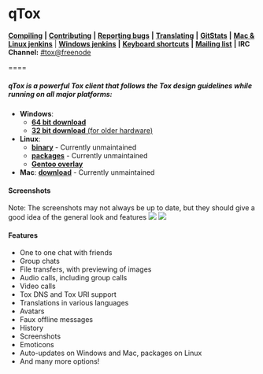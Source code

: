 qTox
======

 [**Compiling**](/INSTALL.md) **|** [**Contributing**](https://github.com/tux3/qTox/wiki#contributing) **|** [**Reporting bugs**](https://github.com/tux3/qTox/wiki/Writing-Useful-Bug-Reports) **|** [**Translating**](https://github.com/tux3/qTox/wiki/Translating) **|** [**GitStats**](https://tux3-dev.tox.im/) **|** [**Mac & Linux jenkins**](https://jenkins.libtoxcore.so/user/tux3/my-views/view/qTox/) | [**Windows jenkins**](https://tux3-dev.tox.im/jenkins) **|** [**Keyboard shortcuts**](https://github.com/tux3/qTox/wiki/Keyboard-shortcuts) **|** [**Mailing list**](https://lists.tox.im) **|** **IRC Channel:** [#tox@freenode](https://webchat.freenode.net/?channels=tox)

====

<h5>qTox is a powerful Tox client that follows the Tox design guidelines while running on all major platforms:</h5>

* **Windows**:
  - [**64 bit download**](https://tux3-dev.tox.im/jenkins/job/qTox-win64-nsis/lastSuccessfulBuild/artifact/setup-qtox64.exe)
  - [**32 bit download** (for older hardware)](https://tux3-dev.tox.im/jenkins/job/qTox-win32-nsis/lastSuccessfulBuild/artifact/setup-qtox32.exe)
* **Linux**:
  - [**binary**](#) - Currently unmaintained
  - [**packages**](#) - Currently unmaintained
  - [**Gentoo overlay**](https://github.com/Tox/gentoo-overlay-tox)
* **Mac**: [**download**](#) - Currently unmaintained<br/>


<h4>Screenshots</h4>
Note: The screenshots may not always be up to date, but they should give a good idea of the general look and features
<img src="http://i.imgur.com/hwGmDeK.png"/>
<img src="http://i.imgur.com/tmX8z9s.png"/>


<h4>Features</h4>

- One to one chat with friends
- Group chats
- File transfers, with previewing of images
- Audio calls, including group calls
- Video calls
- Tox DNS and Tox URI support
- Translations in various languages
- Avatars
- Faux offline messages
- History
- Screenshots
- Emoticons
- Auto-updates on Windows and Mac, packages on Linux
- And many more options!
